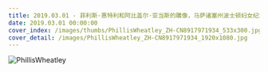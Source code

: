 ```yaml
---
title: 2019.03.01 - 菲利斯·惠特利和阿比盖尔·亚当斯的雕像，马萨诸塞州波士顿妇女纪念馆 (© Education Images/UIG via Getty Images)
date: 2019.03.01 00:00:00
cover_index: /images/thumbs/PhillisWheatley_ZH-CN8917971934_533x300.jpg
cover_detail: /images/PhillisWheatley_ZH-CN8917971934_1920x1080.jpg
---
```


![PhillisWheatley](/images/PhillisWheatley_ZH-CN8917971934_1920x1080.jpg)
